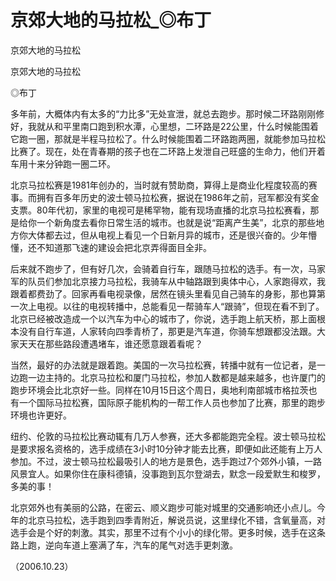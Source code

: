 # 京郊大地的马拉松_◎布丁

京郊大地的马拉松

京郊大地的马拉松

◎布丁

多年前，大概体内有太多的“力比多”无处宣泄，就总去跑步。那时候二环路刚刚修好，我就从和平里南口跑到积水潭，心里想，二环路是22公里，什么时候能围着它跑一圈，那就是半程马拉松了。什么时候能围着二环路跑两圈，就能参加马拉松比赛了。现在，处在青春期的孩子也在二环路上发泄自己旺盛的生命力，他们开着车用十来分钟跑一圈二环。

北京马拉松赛是1981年创办的，当时就有赞助商，算得上是商业化程度较高的赛事。而拥有百多年历史的波士顿马拉松赛，据说在1986年之前，冠军都没有奖金支票。80年代初，家里的电视可是稀罕物，能有现场直播的北京马拉松赛看，那是给你一个新角度去看你日常生活的城市。也就是说“距离产生美”，北京的那些地方你大体都去过，但从电视上看见一个日新月异的城市，还是很兴奋的。少年懵懂，还不知道那飞速的建设会把北京弄得面目全非。

后来就不跑步了，但有好几次，会骑着自行车，跟随马拉松的选手。有一次，马家军的队员们参加北京接力马拉松，我骑车从中轴路跟到奥体中心，人家跑得欢，我跟着都费劲了。回家再看电视录像，居然在镜头里看见自己骑车的身影，那也算第一次上电视。以往的电视转播中，总能看见一帮骑车人“跟骑”，但现在看不到了。北京已经被改造成一个以汽车为中心的城市了，你说，选手跑上航天桥，那上面根本没有自行车道，人家转向四季青桥了，那更是汽车道，你骑车想跟都没法跟。大家天天在那些路段遭遇堵车，谁还愿意跟着看呢？

当然，最好的办法就是跟着跑。美国的一次马拉松赛，转播中就有一位记者，是一边跑一边主持的。北京马拉松和厦门马拉松，参加人数都是越来越多，也许厦门的跑步环境会比北京好一些。同样在10月15日这个周日，奥地利南部城市格拉茨也有一个国际马拉松赛，国际原子能机构的一帮工作人员也参加了比赛，那里的跑步环境也许更好。

纽约、伦敦的马拉松比赛动辄有几万人参赛，还大多都能跑完全程。波士顿马拉松是要求报名资格的，选手成绩在3小时10分钟才能去比赛，即便如此还能有上万人参加。不过，波士顿马拉松最吸引人的地方是景色，选手跑过7个郊外小镇，一路风景宜人。如果你住在康科德镇，没事跑到瓦尔登湖去，默念一段爱默生和梭罗，多美的事！

北京郊外也有美丽的公路，在密云、顺义跑步可能对城里的交通影响还小点儿。今年的北京马拉松，选手跑到四季青附近，解说员说，这里绿化不错，含氧量高，对选手会是个好的刺激。其实，那里不过有个小小的绿化带。更多时候，选手在这条路上跑，逆向车道上塞满了车，汽车的尾气对选手更刺激。

（2006.10.23）